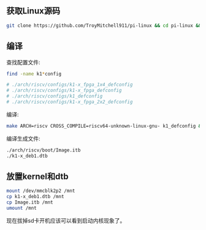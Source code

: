 ## 获取Linux源码

```bash
git clone https://github.com/TroyMitchell911/pi-linux && cd pi-linux && git checkout linux-6.1.15-k1
```

## 编译

查找配置文件:

```bash
find -name k1*config

# ./arch/riscv/configs/k1-x_fpga_1x4_defconfig
# ./arch/riscv/configs/k1-x_fpga_defconfig
# ./arch/riscv/configs/k1_defconfig
# ./arch/riscv/configs/k1-x_fpga_2x2_defconfig
```

编译:

```bash
make ARCH=riscv CROSS_COMPILE=riscv64-unknown-linux-gnu- k1_defconfig && make ARCH=riscv CROSS_COMPILE=riscv64-unknown-linux-gnu- -j16
```

编译生成文件:

```bash
./arch/riscv/boot/Image.itb
./k1-x_deb1.dtb
```

## 放置kernel和dtb

```bash
mount /dev/mmcblk2p2 /mnt
cp k1-x_deb1.dtb /mnt
cp Image.itb /mnt
umount /mnt
```

现在拔掉sd卡开机应该可以看到启动内核现象了。
